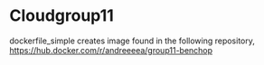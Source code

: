 # Cloudgroup11

dockerfile_simple creates image found in the following repository, 
https://hub.docker.com/r/andreeeea/group11-benchop 


